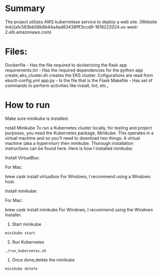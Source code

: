 <h1>Summary</h1>
The project utilizes AWS kubernetese service to deploy a web site.
[Website link](a1c583bb08b8b44a4ad83438fff3ccd9-1618222024.us-west-2.elb.amazonaws.com)
<h1> Files: </h1>

Dockerfile - Has the file required to dockerizing the flask app
requirements.txt - Has the required dependencies for the python app
create_eks_cluster.sh creates the EKS cluster. Cofigurations are read from eksctl-config.yml
app.py - Is the file that is the Flask
Makefile - Has set of commands to perform activities like install, lint, etc.,

<h1> How to run </h1>

Make sure minikube is installed. 

nstall Minikube
To run a Kubernetes cluster locally, for testing and project purposes, you need the Kubernetes package, Minikube. This operates in a virtual machine and so you'll need to download two things: A virtual machine (aka a hypervisor) then minikube. Thorough installation instructions can be found here. Here is how I installed minikube:

Install VirtualBox:

For Mac:

brew cask install virtualbox
For Windows, I recommend using a Windows host.

Install minikube:

For Mac:

brew cask install minikube
For Windows, I recommend using the Windows installer.

1. Start minikube
<pre><code>minikube start</pre></code>

2. Run Kubernetes
<pre><code>./run_kubernetes.sh</pre></code>

1. Once done,delete the minikube
<pre><code>minikube delete</pre></code>